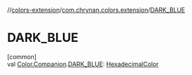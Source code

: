 //[colors-extension](../../index.md)/[com.chrynan.colors.extension](index.md)/[DARK_BLUE](-d-a-r-k_-b-l-u-e.md)

# DARK_BLUE

[common]\
val [Color.Companion](../../../colors-core/colors-core/com.chrynan.colors/-color/-companion/index.md).[DARK_BLUE](-d-a-r-k_-b-l-u-e.md): [HexadecimalColor](../../../colors-core/colors-core/com.chrynan.colors/-hexadecimal-color/index.md)
